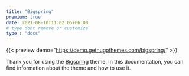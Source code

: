 ```yaml
---
title: "Bigspring"
premium: true
date: 2021-08-10T11:02:05+06:00
# type dont remove or customize
type : "docs"
---
```


{{< preview demo="https://demo.gethugothemes.com/bigspring/" >}}

Thank you for using the [Bigspring](https://gethugothemes.com/themes/bigspring/) theme. In this documentation, you can find information about the theme and how to use it.